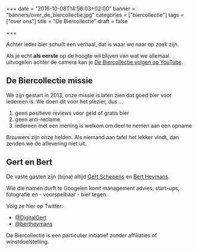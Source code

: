 +++
date = "2016-10-08T14:56:03+02:00"
banner = "banners/over_de_biercollectie.jpg"
categories = ["biercollectie"]
tags = ["over ons"]
title = "De Biercollectie"
draft = false

+++

Achter ieder bier schuilt een verhaal, dat is waar we naar op zoek zijn.

Als je echt **als eerste** op de hoogte wil blijven van wat we allemaal uitvogelen achter de camera kan je [De Biercollectie volgen op YouTube](http://bit.ly/biercollectie_abonneren).

## De Biercollectie missie
We zijn gestart in 2013, onze missie is laten zien dat goed bier voor iedereen is. We doen dit voor het plezier, dus ...

1. geen positieve reviews voor geld of gratis bier
2. geen anti-reclame
3. iedereen met een mening is welkom om deel te nemen aan een opname

Brouwers zijn onze helden. Als niemand aan tafel het lekker vindt, dan zenden we de aflevering niet uit.

## Gert en Bert
De vaste gasten zijn (bijna) altijd [Gert Schepens](https://about.gertschepens.be/) en [Bert Heymans](http://heymans.org).

Wie die namen durft te Googelen komt management advies, start-ups, fotografie en - voorspelbaar - bier tegen.

Volg ze hier op Twitter:

* [@DigitalGert](https://twitter.com/DigitalGert)
* [@bertheymans](https://twitter.com/bertheymans)

De Biercollectie is een particulier initiatief zonder affiliaties of winstdoelstelling.

